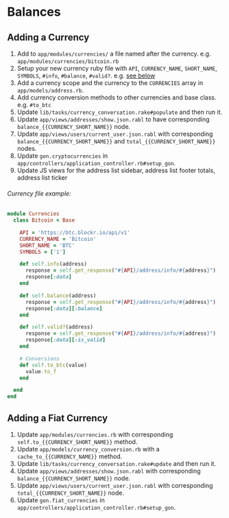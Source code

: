 # Balances

## Adding a Currency
1. Add to `app/modules/currencies/` a file named after the currency. e.g. `app/modules/currencies/bitcoin.rb`
1. Setup your new currency ruby file with `API`, `CURRENCY_NAME`, `SHORT_NAME`, `SYMBOLS`, `#info`, `#balance`, `#valid?`. e.g. [see below](#currency-file-example)
1. Add a currency scope and the currency to the `CURRENCIES` array in `app/models/address.rb`.
1. Add currency conversion methods to other currencies and base class. e.g. `#to_btc`
1. Update `lib/tasks/currency_conversation.rake#populate` and then run it.
1. Update `app/views/addresses/show.json.rabl` to have corresponding `balance_{{CURRENCY_SHORT_NAME}}` node.
1. Update `app/views/users/current_user.json.rabl` with corresponding `balance_{{CURRENCY_SHORT_NAME}}` and `total_{{CURRENCY_SHORT_NAME}}` nodes.
1. Update `gon.cryptocurrencies` in `app/controllers/application_controller.rb#setup_gon`.
1. Update JS views for the address list sidebar, address list footer totals, address list ticker

###### Currency file example:
```ruby
module Currencies
  class Bitcoin < Base

    API = 'https://btc.blockr.io/api/v1'
    CURRENCY_NAME = 'Bitcoin'
    SHORT_NAME = 'BTC'
    SYMBOLS = ['1']

    def self.info(address)
      response = self.get_response("#{API}/address/info/#{address}")
      response[:data]
    end

    def self.balance(address)
      response = self.get_response("#{API}/address/info/#{address}")
      response[:data][:balance]
    end

    def self.valid?(address)
      response = self.get_response("#{API}/address/info/#{address}")
      response[:data][:is_valid]
    end

    # Conversions
    def self.to_btc(value)
      value.to_f
    end

  end
end
```

## Adding a Fiat Currency
1. Update `app/modules/currencies.rb` with corresponding `self.to_{{CURRENCY_SHORT_NAME}}` method.
1. Update `app/models/currency_conversion.rb` with a `cache_to_{{CURRENCY_NAME}}` method.
1. Update `lib/tasks/currency_conversation.rake#update` and then run it.
1. Update `app/views/addresses/show.json.rabl` with corresponding `balance_{{CURRENCY_SHORT_NAME}}` node.
1. Update `app/views/users/current_user.json.rabl` with corresponding `total_{{CURRENCY_SHORT_NAME}}` node.
1. Update `gon.fiat_currencies` in `app/controllers/application_controller.rb#setup_gon`.
